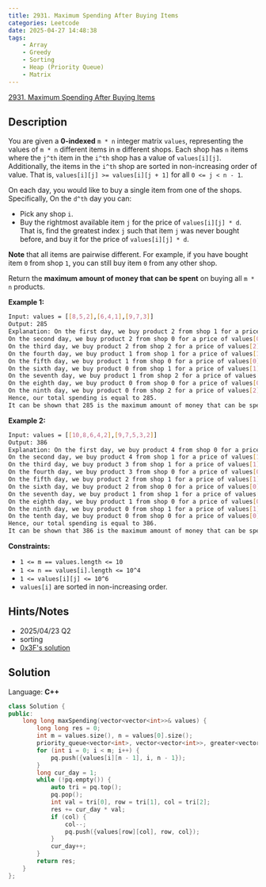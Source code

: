 ```yaml
---
title: 2931. Maximum Spending After Buying Items
categories: Leetcode
date: 2025-04-27 14:48:38
tags:
    - Array
    - Greedy
    - Sorting
    - Heap (Priority Queue)
    - Matrix
---
```


[2931. Maximum Spending After Buying Items](https://leetcode.com/problems/maximum-spending-after-buying-items/description/?envType=company&envId=tiktok&favoriteSlug=tiktok-six-months)

## Description

You are given a **0-indexed**  `m * n` integer matrix `values`, representing the values of `m * n` different items in `m` different shops. Each shop has `n` items where the `j^th` item in the `i^th` shop has a value of `values[i][j]`. Additionally, the items in the `i^th` shop are sorted in non-increasing order of value. That is, `values[i][j] >= values[i][j + 1]` for all `0 <= j < n - 1`.

On each day, you would like to buy a single item from one of the shops. Specifically, On the `d^th` day you can:

- Pick any shop `i`.
- Buy the rightmost available item `j` for the price of `values[i][j] * d`. That is, find the greatest index `j` such that item `j` was never bought before, and buy it for the price of `values[i][j] * d`.

**Note**  that all items are pairwise different. For example, if you have bought item `0` from shop `1`, you can still buy item `0` from any other shop.

Return the **maximum amount of money that can be spent**  on buying all  `m * n` products.

**Example 1:**

```bash
Input: values = [[8,5,2],[6,4,1],[9,7,3]]
Output: 285
Explanation: On the first day, we buy product 2 from shop 1 for a price of values[1][2] * 1 = 1.
On the second day, we buy product 2 from shop 0 for a price of values[0][2] * 2 = 4.
On the third day, we buy product 2 from shop 2 for a price of values[2][2] * 3 = 9.
On the fourth day, we buy product 1 from shop 1 for a price of values[1][1] * 4 = 16.
On the fifth day, we buy product 1 from shop 0 for a price of values[0][1] * 5 = 25.
On the sixth day, we buy product 0 from shop 1 for a price of values[1][0] * 6 = 36.
On the seventh day, we buy product 1 from shop 2 for a price of values[2][1] * 7 = 49.
On the eighth day, we buy product 0 from shop 0 for a price of values[0][0] * 8 = 64.
On the ninth day, we buy product 0 from shop 2 for a price of values[2][0] * 9 = 81.
Hence, our total spending is equal to 285.
It can be shown that 285 is the maximum amount of money that can be spent buying all m * n products.
```

**Example 2:**

```bash
Input: values = [[10,8,6,4,2],[9,7,5,3,2]]
Output: 386
Explanation: On the first day, we buy product 4 from shop 0 for a price of values[0][4] * 1 = 2.
On the second day, we buy product 4 from shop 1 for a price of values[1][4] * 2 = 4.
On the third day, we buy product 3 from shop 1 for a price of values[1][3] * 3 = 9.
On the fourth day, we buy product 3 from shop 0 for a price of values[0][3] * 4 = 16.
On the fifth day, we buy product 2 from shop 1 for a price of values[1][2] * 5 = 25.
On the sixth day, we buy product 2 from shop 0 for a price of values[0][2] * 6 = 36.
On the seventh day, we buy product 1 from shop 1 for a price of values[1][1] * 7 = 49.
On the eighth day, we buy product 1 from shop 0 for a price of values[0][1] * 8 = 64
On the ninth day, we buy product 0 from shop 1 for a price of values[1][0] * 9 = 81.
On the tenth day, we buy product 0 from shop 0 for a price of values[0][0] * 10 = 100.
Hence, our total spending is equal to 386.
It can be shown that 386 is the maximum amount of money that can be spent buying all m * n products.
```

**Constraints:**

- `1 <= m == values.length <= 10`
- `1 <= n == values[i].length <= 10^4`
- `1 <= values[i][j] <= 10^6`
- `values[i]` are sorted in non-increasing order.

## Hints/Notes

- 2025/04/23 Q2
- sorting
- [0x3F's solution](https://leetcode.cn/problems/maximum-spending-after-buying-items/solutions/2522953/liang-chong-fang-fa-pai-xu-zui-xiao-dui-bzedc/)

## Solution

Language: **C++**

```C++
class Solution {
public:
    long long maxSpending(vector<vector<int>>& values) {
        long long res = 0;
        int m = values.size(), n = values[0].size();
        priority_queue<vector<int>, vector<vector<int>>, greater<vector<int>>> pq;
        for (int i = 0; i < m; i++) {
            pq.push({values[i][n - 1], i, n - 1});
        }
        long cur_day = 1;
        while (!pq.empty()) {
            auto tri = pq.top();
            pq.pop();
            int val = tri[0], row = tri[1], col = tri[2];
            res += cur_day * val;
            if (col) {
                col--;
                pq.push({values[row][col], row, col});
            }
            cur_day++;
        }
        return res;
    }
};
```
